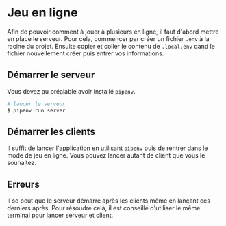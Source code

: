 # Jeu en ligne

Afin de pouvoir comment à jouer à plusieurs en ligne, il faut d'abord mettre en place le serveur. Pour cela, commencer par créer un fichier `.env` à la racine du projet. Ensuite copier et coller le contenu de `.local.env` dand le fichier nouvellement créer puis entrer vos informations.

## Démarrer le serveur

Vous devez au préalable avoir installé `pipenv`.

```sh
# lancer le serveur
$ pipenv run server
```

## Démarrer les clients

Il suffit de lancer l'application en utilisant `pipenv` puis de rentrer dans le mode de jeu en ligne. Vous pouvez lancer autant de client que vous le souhaitez.

## Erreurs

Il se peut que le serveur démarre après les clients même en lançant ces derniers après. Pour résoudre celà, il est conseillé d'utiliser le même terminal pour lancer serveur et client.
